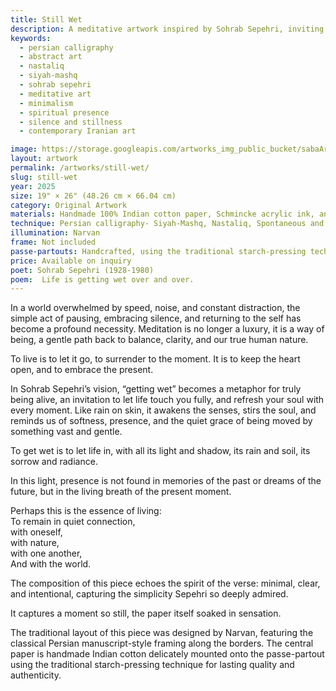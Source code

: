 ```yaml
---
title: Still Wet
description: A meditative artwork inspired by Sohrab Sepehri, inviting presence, softness, and inner stillness through minimal Persian design and poetic depth.
keywords:
  - persian calligraphy
  - abstract art
  - nastaliq
  - siyah-mashq
  - sohrab sepehri
  - meditative art
  - minimalism
  - spiritual presence
  - silence and stillness
  - contemporary Iranian art

image: https://storage.googleapis.com/artworks_img_public_bucket/sabaArtGallery/sillWet/thumbnail/stilWet-S-01.jpg
layout: artwork
permalink: /artworks/still-wet/
slug: still-wet
year: 2025
size: 19" × 26" (48.26 cm × 66.04 cm)
category: Original Artwork
materials: Handmade 100% Indian cotton paper, Schmincke acrylic ink, and a handcrafted wooden paddle-shaped pen (chosen over a reed pen due to its broader width).
technique: Persian calligraphy- Siyah-Mashq, Nastaliq, Spontaneous and flowing gestures of the reed pen on paper
illumination: Narvan
frame: Not included 
passe-partouts: Handcrafted, using the traditional starch-pressing technique for lasting quality and authenticity.
price: Available on inquiry
poet: Sohrab Sepehri (1928-1980)
poem:  Life is getting wet over and over.
---
```



<div class="space-y-5">
    <p class="showTex">In a world overwhelmed by speed, noise, and constant distraction, the simple act of pausing, embracing silence, and returning to the self has become a profound necessity. Meditation is no longer a luxury, it is a way of being, a gentle path back to balance, clarity, and our true human nature. </p>
    <p class="showTex">
        To live is to let it go, to surrender to the moment.
        It is to keep the heart open, and to embrace the present.
    </p>
    <p class="showTex">In Sohrab Sepehri’s vision, “getting wet” becomes a metaphor for truly being alive, an invitation to let life touch you fully, and refresh your soul with every moment. Like rain on skin, it awakens the senses, stirs the soul, and reminds us of softness, presence, and the quiet grace of being moved by something vast and gentle.</p>
    <p class="showTex">
        To get wet is to let life in, with all its light and shadow, its rain and soil, its sorrow and radiance.
    </p>
    <p class="showTex">In this light, presence is not found in memories of the past or dreams of the future, but in the living breath of the present moment.</p>
     <p class="showTex">
         Perhaps this is the essence of living:<br>
         To remain in quiet connection,<br>
         with oneself,<br>
         with nature,<br>
         with one another,<br>
         And with the world.<br>
     </p>
    <p class="showTex">The composition of this piece echoes the spirit of the verse: minimal, clear, and intentional, capturing the simplicity Sepehri so deeply admired.</p>
    <p class="showTex">It captures a moment so still, the paper itself soaked in sensation. </p>
    <p class="showTex">The traditional layout of this piece was designed by Narvan, featuring the classical Persian manuscript-style framing along the borders. The central paper is handmade Indian cotton delicately mounted onto the passe-partout using the traditional starch-pressing technique for lasting quality and authenticity.</p>
</div>
